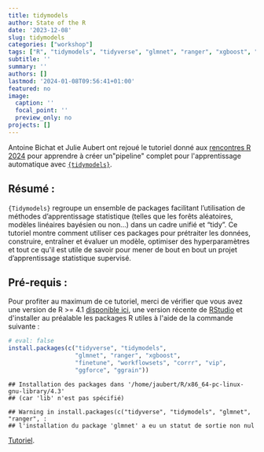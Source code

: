 ```yaml
---
title: tidymodels
author: State of the R
date: '2023-12-08'
slug: tidymodels
categories: ["workshop"]
tags: ["R", "tidymodels", "tidyverse", "glmnet", "ranger", "xgboost", "recipes", "parsnip", "finetune", "workflowsets", "rsample", "yardstick", "tune"]
subtitle: ''
summary: ''
authors: []
lastmod: '2024-01-08T09:56:41+01:00'
featured: no
image:
  caption: ''
  focal_point: ''
  preview_only: no
projects: []
---
```


Antoine Bichat et Julie Aubert ont rejoué le tutoriel donné aux [rencontres R 2024](https://rr2023.sciencesconf.org/) pour apprendre à créer un"pipeline" complet pour l'apprentissage automatique avec [`{tidymodels}`](https://www.tidymodels.org/).

## Résumé :

`{Tidymodels}` regroupe un ensemble de packages facilitant l’utilisation de méthodes d’apprentissage statistique (telles que les forêts aléatoires, modèles linéaires bayésien ou non...) dans un cadre unifié et “tidy”. Ce tutoriel montre comment utiliser ces packages pour prétraiter les données, construire, entraîner et évaluer un modèle,  optimiser des hyperparamètres et tout ce qu'il est utile de savoir pour mener de bout en bout un projet d’apprentissage statistique supervisé.

## Pré-requis :

Pour profiter au maximum de ce tutoriel, merci de vérifier que vous avez une version de R >= 4.1 [disponible ici](https://cran.r-project.org), une version récente de [RStudio](https://www.rstudio.com/download) et d'installer au préalable les packages R utiles à l'aide de la commande suivante :



```r
# eval: false
install.packages(c("tidyverse", "tidymodels", 
                   "glmnet", "ranger", "xgboost", 
                   "finetune", "workflowsets", "corrr", "vip", 
                   "ggforce", "ggrain"))
```

```
## Installation des packages dans '/home/jaubert/R/x86_64-pc-linux-gnu-library/4.3'
## (car 'lib' n'est pas spécifié)
```

```
## Warning in install.packages(c("tidyverse", "tidymodels", "glmnet", "ranger", :
## l'installation du package 'glmnet' a eu un statut de sortie non nul
```
                   
[Tutoriel](../../post/terra/TP_terra.qmd).                   

